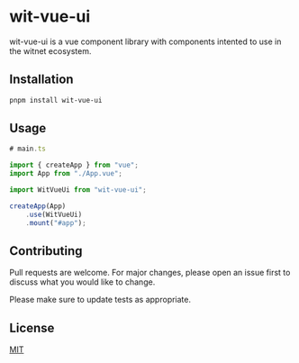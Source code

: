 # wit-vue-ui

wit-vue-ui is a vue component library with components intented to use in the witnet ecosystem.

## Installation

```bash
pnpm install wit-vue-ui
```

## Usage

```js
# main.ts

import { createApp } from "vue";
import App from "./App.vue";

import WitVueUi from "wit-vue-ui";

createApp(App)
    .use(WitVueUi)
    .mount("#app");
```

## Contributing

Pull requests are welcome. For major changes, please open an issue first
to discuss what you would like to change.

Please make sure to update tests as appropriate.

## License

[MIT](https://choosealicense.com/licenses/mit/)
